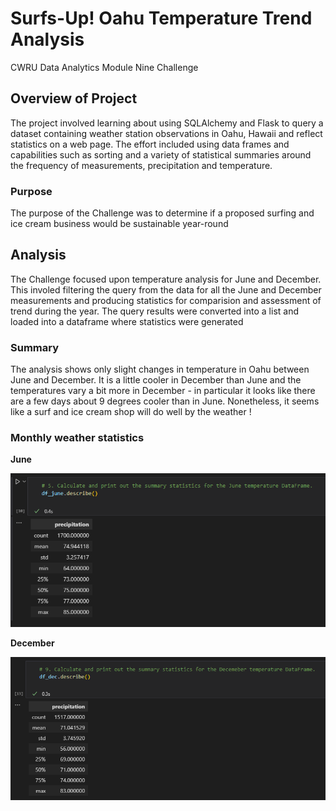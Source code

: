 # Surfs-Up! Oahu Temperature Trend Analysis

CWRU Data Analytics Module Nine Challenge


## Overview of Project

The project involved learning about using SQLAlchemy and Flask to query a dataset containing weather station observations in Oahu, Hawaii and reflect statistics on a web page.  The effort included using data frames and capabilities such as sorting and a variety of statistical summaries around the frequency of measurements, precipitation and temperature.    


### Purpose

The purpose of the Challenge was to determine if a proposed surfing and ice cream business would be sustainable year-round   

## Analysis 

The Challenge focused upon temperature analysis for June and December.  This involed filtering the query from the data for all the June and December measurements and producing statistics for comparision and assessment of trend during the year.  The query results were converted into a list and loaded into a dataframe where statistics were generated 


### Summary

The analysis shows only slight changes in temperature in Oahu between June and December.  It is a little cooler in December than June and the temperatures vary a bit more in December - in particular it looks like there are a few days about 9 degrees cooler than in June.  Nonetheless, it seems like a surf and ice cream shop will do well by the weather ! 

### Monthly weather statistics 

**June**

![img](https://github.com/fhsal/surfs-up/blob/main/june_stats.png)

**December**  

![img](https://github.com/fhsal/surfs-up/blob/main/dec_stats.png)

